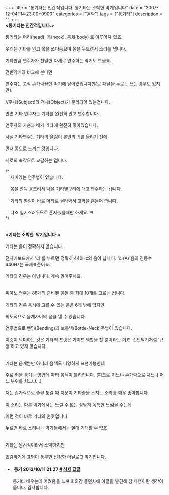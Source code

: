 +++
title = "통기타는 인간적입니다. 통기타는 소박한 악기입니다"
date = "2007-12-04T14:23:00+0900"
categories = ["음악"]
tags = ["통기타"]
description = ""
+++
<span class="copyright_entry" style="display:block;" title="통기타는 인간적입니다. 통기타는 소박한  악기입니다@@**@@http://shed.egloos.com/1677193"></span>
<span style="font-weight: bold;">&lt;통기타는 인간적입니다.&gt;</span>
<br>
<br>통기타는 머리(head), 목(neck), 몸체(body) 로 이루어져 있죠.
<br>
<br>우리는 기타를 안고 목을 쓰다듬으며 몸을 두드려서 소리를 냅니다.
<br>
<br>기타만큼 연주자가 친밀한 자세로 연주하는 악기도 드물죠.
<br>
<br>건반악기와 비교해 본다면
<br>
<br>연주자는 고작 손가락끝만 악기에 닿아있습니다(발로 패달을 누르는 쓰는 경우도 있지만).
<br>
<br>//주체(Subject)와 객체(Object)가 분리되어 있는겁니다.
<br>
<br>반면 기타 연주자는 기타를 완전히 안고 연주합니다.
<br>
<br>연주자의 가슴과 배가 기타에 완전히 닿아있습니다.
<br>
<br>사실 기타연주는 기타의 울림이 본인의 귀를 울리기 전에
<br>
<br>먼저 몸으로 느끼는 것입니다.
<br>
<br>서로의 촉각으로 교감하는 겁니다.
<br>
<br>/*
<br>&nbsp;&nbsp; &nbsp;재미있는 연주법이 있습니다.
<br>&nbsp;&nbsp; &nbsp;
<br>&nbsp;&nbsp; &nbsp;몸을 잔뜩 웅크려서 턱을 기타옆구리에 대고 연주하는 겁니다.
<br>&nbsp;&nbsp; &nbsp;
<br>&nbsp;&nbsp; &nbsp;기타의 떨림이 바로 머리로 올라와서 고막을 흔들어 줍니다.
<br>&nbsp;&nbsp; &nbsp;
<br>&nbsp;&nbsp; &nbsp;다소 엽기스러우므로 혼자있을때만 하세요. ㅋ
<br>*/
<br>
<br>
<br>
<span style="font-weight: bold;">&lt;기타는 소박한&nbsp; 악기입니다.&gt;</span>
<br>
<br>기타는 음이 정확하지 않습니다.
<br>
<br>전자키보드에서 '라'를 누르면 정확히 440Hz의 음이 납니다. '라(A)'음의 진동수 440Hz는 국제표준이죠.
<br>
<br>기타의 경우는 아닙니다. 계속 읽어주세요.
<br>&nbsp;
<br>
<br>피아노 연주는 88개의 준비된 음들 중 최대 10개를 고르는 겁니다.
<br>
<br>기타의 경우 동시에 고를 수 있는 음은 6개 밖에 없지만
<br>
<br>의도적으로 음계사이의 음을 낼 수 있습니다.
<br>
<br>연주법으로 밴딩(Bending)과 보틀넥(Bottle-Neck)주법이 있습니다.
<br>
<br>이것이 의미하는 것은 기타의 프랫은 가이드 역할을 할 뿐이라는 거죠. 건반악기처럼 '규정'하고 있지 않습니다.
<br>
<br>
<br>기타는 음계뿐만 아니라 음색도 다양하게 표현가능한데
<br>
<br>주로 현을 퉁기는 방법에 따라 음색이 틀려집니다. (피크로 치느냐 손가락으로 치느냐 어느 부위를 치느냐...)
<br>
<br>저는 손가락으로 줄을 퉁길 때 지문이 기타줄을 스치는 소리를 매우 좋아합니다.
<br>
<br>이 소리는 다른 악기에서는 느낄 수 없는 상당히 독특한 느낌을 주는데 
<br>
<br>이런 것이 바로 기타의 손맛입니다.
<br>
<br>누르면 바로 소리나는 악기들에서는 절대 기대할 수 없죠.
<br>
<br>
<br>기타는 원시적이라서 소박하지만 
<br>
<br>민감하기에 표현이 풍부한 진정한 아날로그 악기입니다. 
<br> 
<!--
       <rdf:RDF xmlns:rdf="http://www.w3.org/1999/02/22-rdf-syntax-ns#"
		    xmlns:dc="http://purl.org/dc/elements/1.1/"
		    xmlns:trackback="http://madskills.com/public/xml/rss/module/trackback/">
       <rdf:Description
	        rdf:about="http://shed.egloos.com/1677193"
	        dc:identifier="http://shed.egloos.com/1677193"
	        dc:title="통기타는 인간적입니다. 통기타는 소박한  악기입니다"
	        trackback:ping="http://shed.egloos.com/tb/1677193"/>
       </rdf:RDF>
       -->

<ul><li class="comment_item"> <h4 class="comment_writer_info"> <span class="comment_gravatar"><img src="http://md.egloos.com/img/eg/profile_anonymous.jpg" alt=""></span> <span class="comment_writer">통기</span> <span class="comment_datetime" title="2012/10/11 21:27">2012/10/11 21:27</span> <span class="comment_link"><a name="8467963" href="http://shed.egloos.com/1677193#8467963" title="#">#</a> </span> <span class="comment_admin"> <a href="#" onclick="delComment_view('a0003782','1677193','8467963','','','0'); return false;">삭제</a> <a href="javascript:;" onclick="replyComment('replyform1677193','1677193','8467963',5,'','http://', '', 'http://shed.egloos.com/1677193#cmt','','0'); return false;" title="답글">답글</a> </span> <span class="comment_security"></span> </h4>
 <div id="comment_8467963">
  통기타 배우는데 어려움을 느껴 회의감 들던차에 이글을 발견해 참 다행이란 생각이 듭니다. 감사합니다.
 </div> 
 <div id="reply1677193_8467963" class="comment_write reply_write" style="display:none;"></div> </li></ul>